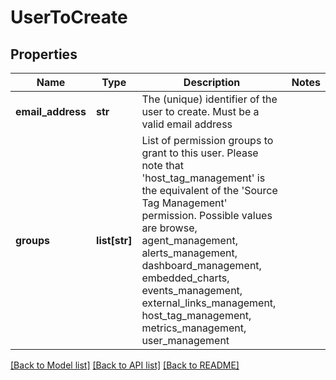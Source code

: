 # UserToCreate

## Properties
Name | Type | Description | Notes
------------ | ------------- | ------------- | -------------
**email_address** | **str** | The (unique) identifier of the user to create.  Must be a valid email address | 
**groups** | **list[str]** | List of permission groups to grant to this user.  Please note that &#39;host_tag_management&#39; is the equivalent of the &#39;Source Tag Management&#39; permission.  Possible values are browse, agent_management, alerts_management, dashboard_management, embedded_charts, events_management, external_links_management, host_tag_management, metrics_management, user_management | 

[[Back to Model list]](../README.md#documentation-for-models) [[Back to API list]](../README.md#documentation-for-api-endpoints) [[Back to README]](../README.md)


